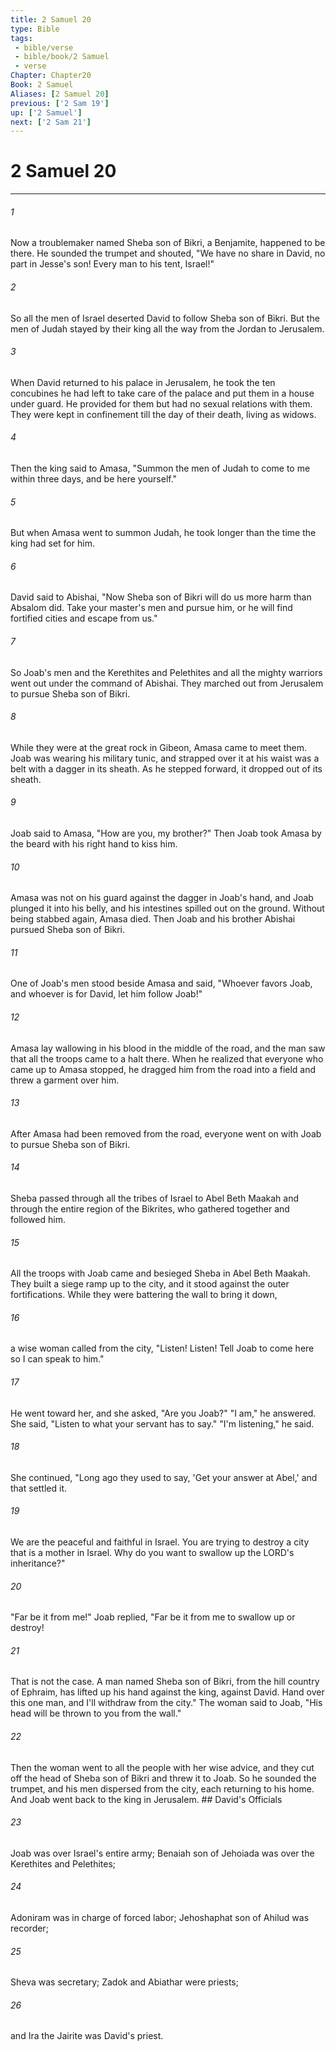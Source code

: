 ```yaml
---
title: 2 Samuel 20
type: Bible
tags:
 - bible/verse
 - bible/book/2 Samuel
 - verse
Chapter: Chapter20
Book: 2 Samuel
Aliases: [2 Samuel 20]
previous: ['2 Sam 19']
up: ['2 Samuel']
next: ['2 Sam 21']
---
```

# 2 Samuel 20

***


###### 1 
Now a troublemaker named Sheba son of Bikri, a Benjamite, happened to be there. He sounded the trumpet and shouted, "We have no share in David, no part in Jesse's son! Every man to his tent, Israel!" 

###### 2 
So all the men of Israel deserted David to follow Sheba son of Bikri. But the men of Judah stayed by their king all the way from the Jordan to Jerusalem. 

###### 3 
When David returned to his palace in Jerusalem, he took the ten concubines he had left to take care of the palace and put them in a house under guard. He provided for them but had no sexual relations with them. They were kept in confinement till the day of their death, living as widows. 

###### 4 
Then the king said to Amasa, "Summon the men of Judah to come to me within three days, and be here yourself." 

###### 5 
But when Amasa went to summon Judah, he took longer than the time the king had set for him. 

###### 6 
David said to Abishai, "Now Sheba son of Bikri will do us more harm than Absalom did. Take your master's men and pursue him, or he will find fortified cities and escape from us." 

###### 7 
So Joab's men and the Kerethites and Pelethites and all the mighty warriors went out under the command of Abishai. They marched out from Jerusalem to pursue Sheba son of Bikri. 

###### 8 
While they were at the great rock in Gibeon, Amasa came to meet them. Joab was wearing his military tunic, and strapped over it at his waist was a belt with a dagger in its sheath. As he stepped forward, it dropped out of its sheath. 

###### 9 
Joab said to Amasa, "How are you, my brother?" Then Joab took Amasa by the beard with his right hand to kiss him. 

###### 10 
Amasa was not on his guard against the dagger in Joab's hand, and Joab plunged it into his belly, and his intestines spilled out on the ground. Without being stabbed again, Amasa died. Then Joab and his brother Abishai pursued Sheba son of Bikri. 

###### 11 
One of Joab's men stood beside Amasa and said, "Whoever favors Joab, and whoever is for David, let him follow Joab!" 

###### 12 
Amasa lay wallowing in his blood in the middle of the road, and the man saw that all the troops came to a halt there. When he realized that everyone who came up to Amasa stopped, he dragged him from the road into a field and threw a garment over him. 

###### 13 
After Amasa had been removed from the road, everyone went on with Joab to pursue Sheba son of Bikri. 

###### 14 
Sheba passed through all the tribes of Israel to Abel Beth Maakah and through the entire region of the Bikrites, who gathered together and followed him. 

###### 15 
All the troops with Joab came and besieged Sheba in Abel Beth Maakah. They built a siege ramp up to the city, and it stood against the outer fortifications. While they were battering the wall to bring it down, 

###### 16 
a wise woman called from the city, "Listen! Listen! Tell Joab to come here so I can speak to him." 

###### 17 
He went toward her, and she asked, "Are you Joab?" "I am," he answered. She said, "Listen to what your servant has to say." "I'm listening," he said. 

###### 18 
She continued, "Long ago they used to say, 'Get your answer at Abel,' and that settled it. 

###### 19 
We are the peaceful and faithful in Israel. You are trying to destroy a city that is a mother in Israel. Why do you want to swallow up the LORD's inheritance?" 

###### 20 
"Far be it from me!" Joab replied, "Far be it from me to swallow up or destroy! 

###### 21 
That is not the case. A man named Sheba son of Bikri, from the hill country of Ephraim, has lifted up his hand against the king, against David. Hand over this one man, and I'll withdraw from the city." The woman said to Joab, "His head will be thrown to you from the wall." 

###### 22 
Then the woman went to all the people with her wise advice, and they cut off the head of Sheba son of Bikri and threw it to Joab. So he sounded the trumpet, and his men dispersed from the city, each returning to his home. And Joab went back to the king in Jerusalem. ## David's Officials 

###### 23 
Joab was over Israel's entire army; Benaiah son of Jehoiada was over the Kerethites and Pelethites; 

###### 24 
Adoniram was in charge of forced labor; Jehoshaphat son of Ahilud was recorder; 

###### 25 
Sheva was secretary; Zadok and Abiathar were priests; 

###### 26 
and Ira the Jairite was David's priest. 
